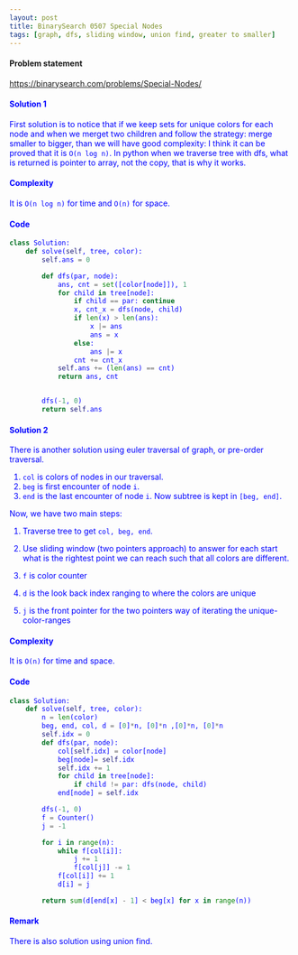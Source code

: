 ```yaml
---
layout: post
title: BinarySearch 0507 Special Nodes
tags: [graph, dfs, sliding window, union find, greater to smaller]
---
```


#### Problem statement

<a href="https://binarysearch.com/problems/Special-Nodes/"> <font color = blue>https://binarysearch.com/problems/Special-Nodes/

#### Solution 1
First solution is to notice that if we keep sets for unique colors for each node and when we merget two children and follow the strategy: merge smaller to bigger, than we will have good complexity: I think it can be proved that it is `O(n log n)`. In python when we traverse tree with dfs, what is returned is pointer to array, not the copy, that is why it works.

#### Complexity
It is `O(n log n)` for time and `O(n)` for space.

#### Code
```python
class Solution:
    def solve(self, tree, color):
        self.ans = 0

        def dfs(par, node):
            ans, cnt = set([color[node]]), 1
            for child in tree[node]:
                if child == par: continue
                x, cnt_x = dfs(node, child)
                if len(x) > len(ans):
                    x |= ans
                    ans = x
                else:
                    ans |= x
                cnt += cnt_x
            self.ans += (len(ans) == cnt)
            return ans, cnt


        dfs(-1, 0)
        return self.ans
```

#### Solution 2
There is another solution using euler traversal of graph, or pre-order traversal.

1. `col` is colors of nodes in our traversal.
2. `beg` is first encounter of node `i`.
3. `end` is the last encounter of node `i`. Now subtree is kept in `[beg, end]`.

Now, we have two main steps:
1. Traverse tree to get `col, beg, end`.
2. Use sliding window (two pointers approach) to answer for each start what is the rightest point we can reach such that all colors are different.

1. `f` is color counter
2. `d` is the look back index ranging to where the colors are unique
3. `j` is the front pointer for the two pointers way of iterating the unique-color-ranges

#### Complexity
It is `O(n)` for time and space.

#### Code
```python
class Solution:
    def solve(self, tree, color):
        n = len(color)
        beg, end, col, d = [0]*n, [0]*n ,[0]*n, [0]*n
        self.idx = 0
        def dfs(par, node):
            col[self.idx] = color[node]
            beg[node]= self.idx
            self.idx += 1
            for child in tree[node]:
                if child != par: dfs(node, child)
            end[node] = self.idx

        dfs(-1, 0)
        f = Counter()
        j = -1

        for i in range(n):
            while f[col[i]]:
                j += 1
                f[col[j]] -= 1
            f[col[i]] += 1
            d[i] = j

        return sum(d[end[x] - 1] < beg[x] for x in range(n))
```

#### Remark
There is also solution using union find.